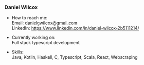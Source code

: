 ### Daniel Wilcox

- How to reach me:  
Email: danielgwilcox@gmail.com  
LinkedIn: https://www.linkedin.com/in/daniel-wilcox-2b5111214/  

- Currently working on:  
Full stack typescript development

- Skills:  
Java, Kotlin, Haskell, C, Typescript, Scala, React, Webscraping
